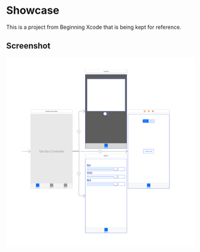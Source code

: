 # Showcase

This is a project from Beginning Xcode that is being kept for reference.


## Screenshot

![the storyboard](https://raw.githubusercontent.com/Carpk/showcase/master/storyboard-screenshot.png)

